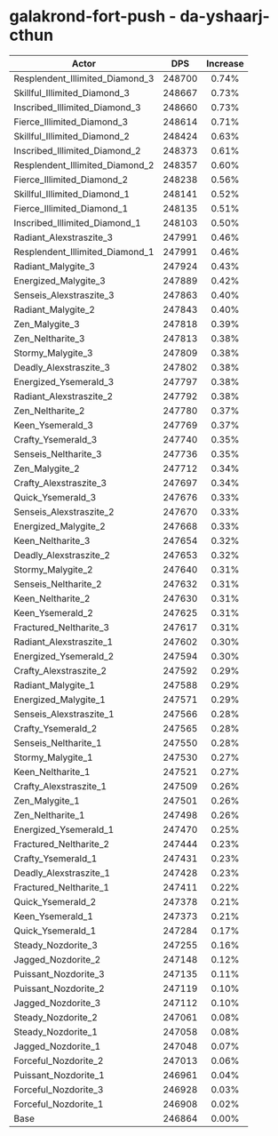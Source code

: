 # galakrond-fort-push - da-yshaarj-cthun
| Actor | DPS | Increase |
|---|:---:|:---:|
|Resplendent_Illimited_Diamond_3|248700|0.74%|
|Skillful_Illimited_Diamond_3|248667|0.73%|
|Inscribed_Illimited_Diamond_3|248660|0.73%|
|Fierce_Illimited_Diamond_3|248614|0.71%|
|Skillful_Illimited_Diamond_2|248424|0.63%|
|Inscribed_Illimited_Diamond_2|248373|0.61%|
|Resplendent_Illimited_Diamond_2|248357|0.60%|
|Fierce_Illimited_Diamond_2|248238|0.56%|
|Skillful_Illimited_Diamond_1|248141|0.52%|
|Fierce_Illimited_Diamond_1|248135|0.51%|
|Inscribed_Illimited_Diamond_1|248103|0.50%|
|Radiant_Alexstraszite_3|247991|0.46%|
|Resplendent_Illimited_Diamond_1|247991|0.46%|
|Radiant_Malygite_3|247924|0.43%|
|Energized_Malygite_3|247889|0.42%|
|Senseis_Alexstraszite_3|247863|0.40%|
|Radiant_Malygite_2|247843|0.40%|
|Zen_Malygite_3|247818|0.39%|
|Zen_Neltharite_3|247813|0.38%|
|Stormy_Malygite_3|247809|0.38%|
|Deadly_Alexstraszite_3|247802|0.38%|
|Energized_Ysemerald_3|247797|0.38%|
|Radiant_Alexstraszite_2|247792|0.38%|
|Zen_Neltharite_2|247780|0.37%|
|Keen_Ysemerald_3|247769|0.37%|
|Crafty_Ysemerald_3|247740|0.35%|
|Senseis_Neltharite_3|247736|0.35%|
|Zen_Malygite_2|247712|0.34%|
|Crafty_Alexstraszite_3|247697|0.34%|
|Quick_Ysemerald_3|247676|0.33%|
|Senseis_Alexstraszite_2|247670|0.33%|
|Energized_Malygite_2|247668|0.33%|
|Keen_Neltharite_3|247654|0.32%|
|Deadly_Alexstraszite_2|247653|0.32%|
|Stormy_Malygite_2|247640|0.31%|
|Senseis_Neltharite_2|247632|0.31%|
|Keen_Neltharite_2|247630|0.31%|
|Keen_Ysemerald_2|247625|0.31%|
|Fractured_Neltharite_3|247617|0.31%|
|Radiant_Alexstraszite_1|247602|0.30%|
|Energized_Ysemerald_2|247594|0.30%|
|Crafty_Alexstraszite_2|247592|0.29%|
|Radiant_Malygite_1|247588|0.29%|
|Energized_Malygite_1|247571|0.29%|
|Senseis_Alexstraszite_1|247566|0.28%|
|Crafty_Ysemerald_2|247565|0.28%|
|Senseis_Neltharite_1|247550|0.28%|
|Stormy_Malygite_1|247530|0.27%|
|Keen_Neltharite_1|247521|0.27%|
|Crafty_Alexstraszite_1|247509|0.26%|
|Zen_Malygite_1|247501|0.26%|
|Zen_Neltharite_1|247498|0.26%|
|Energized_Ysemerald_1|247470|0.25%|
|Fractured_Neltharite_2|247444|0.23%|
|Crafty_Ysemerald_1|247431|0.23%|
|Deadly_Alexstraszite_1|247428|0.23%|
|Fractured_Neltharite_1|247411|0.22%|
|Quick_Ysemerald_2|247378|0.21%|
|Keen_Ysemerald_1|247373|0.21%|
|Quick_Ysemerald_1|247284|0.17%|
|Steady_Nozdorite_3|247255|0.16%|
|Jagged_Nozdorite_2|247148|0.12%|
|Puissant_Nozdorite_3|247135|0.11%|
|Puissant_Nozdorite_2|247119|0.10%|
|Jagged_Nozdorite_3|247112|0.10%|
|Steady_Nozdorite_2|247061|0.08%|
|Steady_Nozdorite_1|247058|0.08%|
|Jagged_Nozdorite_1|247048|0.07%|
|Forceful_Nozdorite_2|247013|0.06%|
|Puissant_Nozdorite_1|246961|0.04%|
|Forceful_Nozdorite_3|246928|0.03%|
|Forceful_Nozdorite_1|246908|0.02%|
|Base|246864|0.00%|
